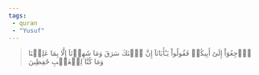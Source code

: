 ```yaml
---
tags: 
 - quran 
 - "Yusuf"
---
```


> ٱرۡجِعُوٓاْ إِلَىٰٓ أَبِيكُمۡ فَقُولُواْ يَـٰٓأَبَانَآ إِنَّ ٱبۡنَكَ سَرَقَ وَمَا شَهِدۡنَآ إِلَّا بِمَا عَلِمۡنَا وَمَا كُنَّا لِلۡغَيۡبِ حَٰفِظِينَ
